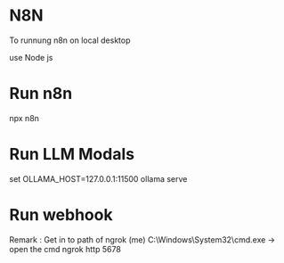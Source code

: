# N8N
To runnung n8n on local desktop

use Node js
# Run n8n
npx n8n

# Run LLM Modals
set OLLAMA_HOST=127.0.0.1:11500
ollama serve

# Run webhook
Remark : Get in to path of ngrok (me) C:\Windows\System32\cmd.exe -> open the cmd
ngrok http 5678
